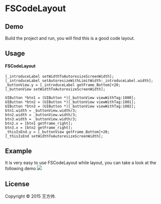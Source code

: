 FSCodeLayout
=============

## Demo

Build the project and run, you will find this is a good code layout.

## Usage
#### FSCodeLayout 
    [_introduceLabel setWidthToAutoresizeScreenWidth];
    [_introduceLabel setAutoresizeWithLimitWidth:_introduceLabel.width];
    _buttonView.y = [_introduceLabel getFrame_Bottom]+20;
    [_buttonView setWidthToAutoresizeScreenWidth];

    UIButton *btn1 = (UIButton *)[_buttonView viewWithTag:1000];
    UIButton *btn2 = (UIButton *)[_buttonView viewWithTag:1001];
    UIButton *btn3 = (UIButton *)[_buttonView viewWithTag:1002];
    btn1.width = _buttonView.width/3;
    btn2.width = _buttonView.width/3;
    btn3.width = _buttonView.width/3;
    btn2.x = [btn1 getFrame_right];
    btn3.x = [btn2 getFrame_right];
    _thisIsEnd.y = [_buttonView getFrame_Bottom]+20;
    [_thisIsEnd setWidthToAutoresizeScreenWidth];   

## Example
It is very easy to use FSCodeLayout while layout, you can take a look at the following demo
<img src = "http://7x2w39.com1.z0.glb.clouddn.com/FSCodeLayout_example.png" />


## License
Copyright © 2015 王方帅.
